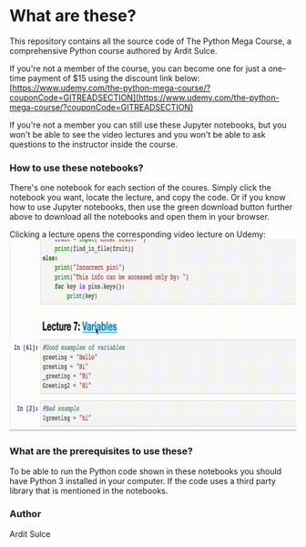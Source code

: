 # What are these?

This repository contains all the source code of The Python Mega Course, a comprehensive Python course authored by Ardit Sulce. 

If you're not a member of the course, you can become one for just a one-time payment of $15 using the discount link below: [https://www.udemy.com/the-python-mega-course/?couponCode=GITREADSECTION](https://www.udemy.com/the-python-mega-course/?couponCode=GITREADSECTION)

If you're not a member you can still use these Jupyter notebooks, but you won't be able to see the video lectures and you won't be able to ask questions to the instructor inside the course.

### How to use these notebooks?

There's one notebook for each section of the coures. Simply click the notebook you want, locate the lecture, and copy the code. Or if you know how to use Jupyter notebooks, then use the green download button further above to download all the notebooks and open them in your browser.

Clicking a lecture opens the corresponding video lecture on Udemy:
![Lectures are clickable](data/lecture_link_demo.gif)

### What are the prerequisites to use these?

To be able to run the Python code shown in these notebooks you should have Python 3 installed in your computer. If the code uses a third party library that is mentioned in the notebooks.

### Author
Ardit Sulce
